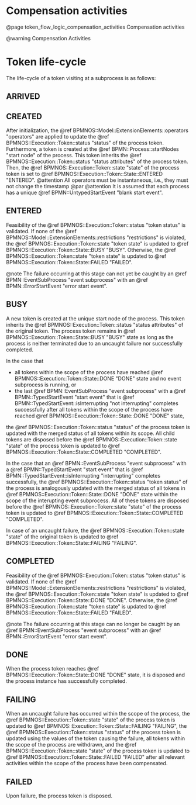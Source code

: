 # Compensation activities
@page token_flow_logic_compensation_activities Compensation activities

@warning Compensation Activities

# Token life-cycle

The life-cycle of a token visiting at a subprocess is as follows:

## ARRIVED

## CREATED
After initialization, the @ref BPMNOS::Model::ExtensionElements::operators "operators" are applied to update the @ref BPMNOS::Execution::Token::status "status" of the process token.
Furthermore, a token is created at the @ref BPMN::Process::startNodes "start node" of the process. 
This token inherits the @ref BPMNOS::Execution::Token::status "status attributes" of the process token.
Then, the @ref BPMNOS::Execution::Token::state "state" of the process token is set to @ref BPMNOS::Execution::Token::State::ENTERED "ENTERED". 
@attention All operators must be instantaneous, i.e., they must not change the timestamp
@par 
@attention It is assumed that each process has a unique @ref BPMN::UntypedStartEvent "blank start event".

## ENTERED
Feasibility of the @ref BPMNOS::Execution::Token::status "token status" is validated.
If none of the @ref BPMNOS::Model::ExtensionElements::restrictions "restrictions" is violated, the @ref BPMNOS::Execution::Token::state "token state" is updated to @ref BPMNOS::Execution::Token::State::BUSY "BUSY".
Otherwise, the @ref BPMNOS::Execution::Token::state "token state" is updated to @ref BPMNOS::Execution::Token::State::FAILED "FAILED".

@note The failure occurring at this stage can not yet be caught by an @ref BPMN::EventSubProcess "event subprocess" with an @ref BPMN::ErrorStartEvent "error start event".

## BUSY
A new token is created at the unique start node of the process.
This token inherits the @ref BPMNOS::Execution::Token::status "status attributes" of the original token.
The process token remains in @ref BPMNOS::Execution::Token::State::BUSY "BUSY" state as long as the process is neither terminated due to an uncaught failure nor successfully completed.

In the case that

- all tokens within the scope of the process have reached @ref BPMNOS::Execution::Token::State::DONE "DONE" state and no event subprocess is running, or
- the last @ref BPMN::EventSubProcess "event subprocess" with a @ref BPMN::TypedStartEvent "start event" that is @ref BPMN::TypedStartEvent::isInterrupting "not interrupting" completes successfully after all tokens within the scope of the process have reached @ref BPMNOS::Execution::Token::State::DONE "DONE" state,

the @ref BPMNOS::Execution::Token::status "status" of the process token is updated with the merged status of all tokens within its scope. All child tokens are disposed before the @ref BPMNOS::Execution::Token::state "state" of the process token is updated to @ref BPMNOS::Execution::Token::State::COMPLETED "COMPLETED".

In the case that an @ref BPMN::EventSubProcess "event subprocess" with a @ref BPMN::TypedStartEvent "start event" that is @ref BPMN::TypedStartEvent::isInterrupting "interrupting" completes successfully, the @ref BPMNOS::Execution::Token::status "token status" of the process is analogously updated with the merged status of all tokens in @ref BPMNOS::Execution::Token::State::DONE "DONE" state within the scope of the interupting event subprocess. All of these tokens are disposed before the @ref BPMNOS::Execution::Token::state "state" of the process token is updated to @ref BPMNOS::Execution::Token::State::COMPLETED "COMPLETED".

In case of an uncaught failure, the @ref BPMNOS::Execution::Token::state "state" of the original token is updated to @ref BPMNOS::Execution::Token::State::FAILING "FAILING".

## COMPLETED
Feasibility of the @ref BPMNOS::Execution::Token::status "token status" is validated.
If none of the @ref BPMNOS::Model::ExtensionElements::restrictions "restrictions" is violated, the @ref BPMNOS::Execution::Token::state "token state" is updated to @ref BPMNOS::Execution::Token::State::DONE "DONE".
Otherwise, the @ref BPMNOS::Execution::Token::state "token state" is updated to @ref BPMNOS::Execution::Token::State::FAILED "FAILED".

@note The failure occurring at this stage can no longer be caught by an @ref BPMN::EventSubProcess "event subprocess" with an @ref BPMN::ErrorStartEvent "error start event".

## DONE

When the process token reaches @ref BPMNOS::Execution::Token::State::DONE "DONE" state, it is disposed and the process instance has successfully completed.

## FAILING

When an uncaught failure has occurred within the scope of the process, the @ref BPMNOS::Execution::Token::state "state" of the process token is updated to @ref BPMNOS::Execution::Token::State::FAILING "FAILING",
the @ref BPMNOS::Execution::Token::status "status" of the process token is updated using the values of the token causing the failure,
all tokens within the scope of the process are withdrawn, 
and the @ref BPMNOS::Execution::Token::state "state" of the process token is updated to @ref BPMNOS::Execution::Token::State::FAILED "FAILED" after all relevant activities within the scope of the process have been compensated.

## FAILED

Upon failure, the process token is disposed.

